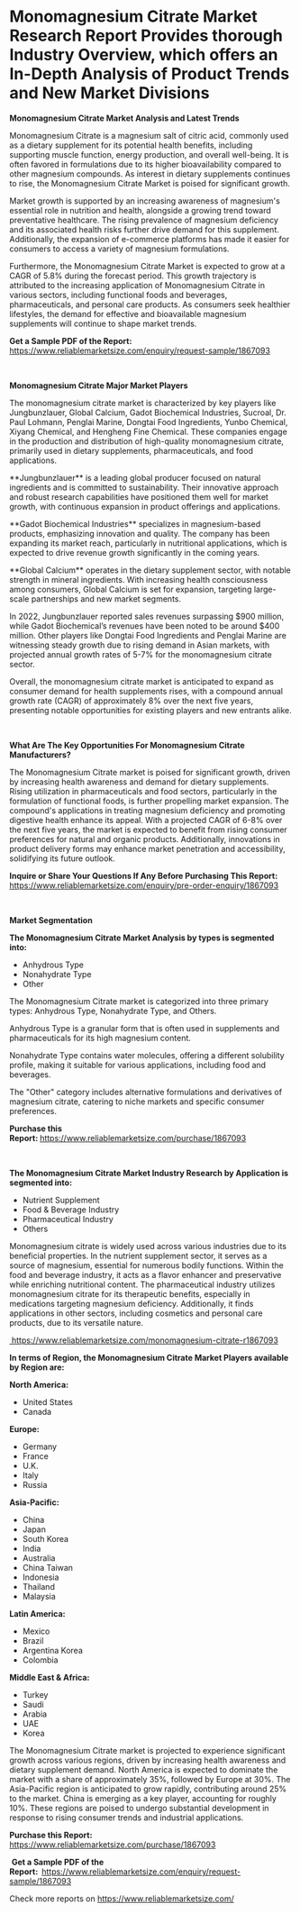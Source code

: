 <p><h1>Monomagnesium Citrate Market Research Report Provides thorough Industry Overview, which offers an In-Depth Analysis of Product Trends and New Market Divisions</h1></p><p><strong>Monomagnesium Citrate Market Analysis and Latest Trends</strong></p>
<p><p>Monomagnesium Citrate is a magnesium salt of citric acid, commonly used as a dietary supplement for its potential health benefits, including supporting muscle function, energy production, and overall well-being. It is often favored in formulations due to its higher bioavailability compared to other magnesium compounds. As interest in dietary supplements continues to rise, the Monomagnesium Citrate Market is poised for significant growth.</p><p>Market growth is supported by an increasing awareness of magnesium's essential role in nutrition and health, alongside a growing trend toward preventative healthcare. The rising prevalence of magnesium deficiency and its associated health risks further drive demand for this supplement. Additionally, the expansion of e-commerce platforms has made it easier for consumers to access a variety of magnesium formulations.</p><p>Furthermore, the Monomagnesium Citrate Market is expected to grow at a CAGR of 5.8% during the forecast period. This growth trajectory is attributed to the increasing application of Monomagnesium Citrate in various sectors, including functional foods and beverages, pharmaceuticals, and personal care products. As consumers seek healthier lifestyles, the demand for effective and bioavailable magnesium supplements will continue to shape market trends.</p></p>
<p><strong>Get a Sample PDF of the Report:&nbsp;</strong> <a href="https://www.reliablemarketsize.com/enquiry/request-sample/1867093?utm_campaign=1103&utm_medium=2&utm_source=Github&utm_content=ia&utm_term=04022025&utm_id=monomagnesium-citrate">https://www.reliablemarketsize.com/enquiry/request-sample/1867093</a></p>
<p>&nbsp;</p>
<p><strong>Monomagnesium Citrate Major Market Players</strong></p>
<p><p>The monomagnesium citrate market is characterized by key players like Jungbunzlauer, Global Calcium, Gadot Biochemical Industries, Sucroal, Dr. Paul Lohmann, Penglai Marine, Dongtai Food Ingredients, Yunbo Chemical, Xiyang Chemical, and Hengheng Fine Chemical. These companies engage in the production and distribution of high-quality monomagnesium citrate, primarily used in dietary supplements, pharmaceuticals, and food applications.</p><p>**Jungbunzlauer** is a leading global producer focused on natural ingredients and is committed to sustainability. Their innovative approach and robust research capabilities have positioned them well for market growth, with continuous expansion in product offerings and applications. </p><p>**Gadot Biochemical Industries** specializes in magnesium-based products, emphasizing innovation and quality. The company has been expanding its market reach, particularly in nutritional applications, which is expected to drive revenue growth significantly in the coming years.</p><p>**Global Calcium** operates in the dietary supplement sector, with notable strength in mineral ingredients. With increasing health consciousness among consumers, Global Calcium is set for expansion, targeting large-scale partnerships and new market segments.</p><p>In 2022, Jungbunzlauer reported sales revenues surpassing $900 million, while Gadot Biochemical’s revenues have been noted to be around $400 million. Other players like Dongtai Food Ingredients and Penglai Marine are witnessing steady growth due to rising demand in Asian markets, with projected annual growth rates of 5-7% for the monomagnesium citrate sector.</p><p>Overall, the monomagnesium citrate market is anticipated to expand as consumer demand for health supplements rises, with a compound annual growth rate (CAGR) of approximately 8% over the next five years, presenting notable opportunities for existing players and new entrants alike.</p></p>
<p>&nbsp;</p>
<p><strong>What Are The Key Opportunities For Monomagnesium Citrate Manufacturers?</strong></p>
<p><p>The Monomagnesium Citrate market is poised for significant growth, driven by increasing health awareness and demand for dietary supplements. Rising utilization in pharmaceuticals and food sectors, particularly in the formulation of functional foods, is further propelling market expansion. The compound's applications in treating magnesium deficiency and promoting digestive health enhance its appeal. With a projected CAGR of 6-8% over the next five years, the market is expected to benefit from rising consumer preferences for natural and organic products. Additionally, innovations in product delivery forms may enhance market penetration and accessibility, solidifying its future outlook.</p></p>
<p><strong>Inquire or Share Your Questions If Any Before Purchasing This Report:</strong> <a href="https://www.reliablemarketsize.com/enquiry/pre-order-enquiry/1867093?utm_campaign=1103&utm_medium=2&utm_source=Github&utm_content=ia&utm_term=04022025&utm_id=monomagnesium-citrate">https://www.reliablemarketsize.com/enquiry/pre-order-enquiry/1867093</a></p>
<p>&nbsp;</p>
<p><strong>Market Segmentation</strong></p>
<p><strong>The Monomagnesium Citrate Market Analysis by types is segmented into:</strong></p>
<p><ul><li>Anhydrous Type</li><li>Nonahydrate Type</li><li>Other</li></ul></p>
<p><p>The Monomagnesium Citrate market is categorized into three primary types: Anhydrous Type, Nonahydrate Type, and Others. </p><p>Anhydrous Type is a granular form that is often used in supplements and pharmaceuticals for its high magnesium content. </p><p>Nonahydrate Type contains water molecules, offering a different solubility profile, making it suitable for various applications, including food and beverages. </p><p>The "Other" category includes alternative formulations and derivatives of magnesium citrate, catering to niche markets and specific consumer preferences.</p></p>
<p><strong>Purchase this Report:&nbsp;</strong><a href="https://www.reliablemarketsize.com/purchase/1867093?utm_campaign=1103&utm_medium=2&utm_source=Github&utm_content=ia&utm_term=04022025&utm_id=monomagnesium-citrate">https://www.reliablemarketsize.com/purchase/1867093</a></p>
<p>&nbsp;</p>
<p><strong>The Monomagnesium Citrate Market Industry Research by Application is segmented into:</strong></p>
<p><ul><li>Nutrient Supplement</li><li>Food & Beverage Industry</li><li>Pharmaceutical Industry</li><li>Others</li></ul></p>
<p><p>Monomagnesium citrate is widely used across various industries due to its beneficial properties. In the nutrient supplement sector, it serves as a source of magnesium, essential for numerous bodily functions. Within the food and beverage industry, it acts as a flavor enhancer and preservative while enriching nutritional content. The pharmaceutical industry utilizes monomagnesium citrate for its therapeutic benefits, especially in medications targeting magnesium deficiency. Additionally, it finds applications in other sectors, including cosmetics and personal care products, due to its versatile nature.</p></p>
<p><a href="https://www.reliablemarketsize.com/monomagnesium-citrate-r1867093?utm_campaign=1103&utm_medium=2&utm_source=Github&utm_content=ia&utm_term=04022025&utm_id=monomagnesium-citrate">&nbsp;https://www.reliablemarketsize.com/monomagnesium-citrate-r1867093</a></p>
<p><strong>In terms of Region, the Monomagnesium Citrate Market Players available by Region are:</strong></p>
<p>
    <p> <strong> North America: </strong>
        <ul>
            <li>United States</li>
            <li>Canada</li>
        </ul>
        </p> 
    <p> <strong> Europe: </strong>
        <ul>
            <li>Germany</li>
            <li>France</li>
            <li>U.K.</li>
            <li>Italy</li>
            <li>Russia</li>
        </ul>
        </p> 
    <p> <strong> Asia-Pacific: </strong>
        <ul>
            <li>China</li>
            <li>Japan</li>
            <li>South Korea</li>
            <li>India</li>
            <li>Australia</li>
            <li>China Taiwan</li>
            <li>Indonesia</li>
            <li>Thailand</li>
            <li>Malaysia</li>
        </ul>
        </p> 
    <p> <strong> Latin America: </strong>
        <ul>
            <li>Mexico</li>
            <li>Brazil</li>
            <li>Argentina Korea</li>
            <li>Colombia</li>
        </ul>
        </p> 
    <p> <strong> Middle East & Africa: </strong>
        <ul>
            <li>Turkey</li>
            <li>Saudi</li>
            <li>Arabia</li>
            <li>UAE</li>
            <li>Korea</li>
        </ul>
    </p>
    </p>
<p><p>The Monomagnesium Citrate market is projected to experience significant growth across various regions, driven by increasing health awareness and dietary supplement demand. North America is expected to dominate the market with a share of approximately 35%, followed by Europe at 30%. The Asia-Pacific region is anticipated to grow rapidly, contributing around 25% to the market. China is emerging as a key player, accounting for roughly 10%. These regions are poised to undergo substantial development in response to rising consumer trends and industrial applications.</p></p>
<p><strong>Purchase this Report: </strong><a href="https://www.reliablemarketsize.com/purchase/1867093?utm_campaign=1103&utm_medium=2&utm_source=Github&utm_content=ia&utm_term=04022025&utm_id=monomagnesium-citrate">https://www.reliablemarketsize.com/purchase/1867093</a></p>
<p>&nbsp;<strong>Get a Sample PDF of the Report:&nbsp;&nbsp;</strong><a href="https://www.reliablemarketsize.com/enquiry/request-sample/1867093?utm_campaign=1103&utm_medium=2&utm_source=Github&utm_content=ia&utm_term=04022025&utm_id=monomagnesium-citrate">https://www.reliablemarketsize.com/enquiry/request-sample/1867093</a></p>
<p><strong></strong></p>
<p>Check more reports on <a href="https://www.reliablemarketsize.com/?utm_campaign=1103&utm_medium=2&utm_source=Github&utm_content=ia&utm_term=04022025&utm_id=monomagnesium-citrate">https://www.reliablemarketsize.com/</a></p>